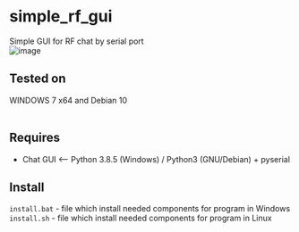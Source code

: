 # simple_rf_gui
Simple GUI for RF chat by serial port
<br/>
![image](https://github.com/sw3nlab/simple_rf_gui/blob/main/chat.png)
<br/>
## Tested on
WINDOWS 7 x64 and Debian 10<br/><br/>
## Requires
- Chat GUI <-- Python 3.8.5 (Windows) / Python3 (GNU/Debian) + pyserial
## Install
`install.bat` - file which install needed components for program in Windows
<br/>
`install.sh` - file which install needed components for program in Linux
